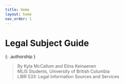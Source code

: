```yaml
---
title: Home
layout: home
nav_order: 1
---
```

# Legal Subject Guide

{: .authorship }
> By Kyla McCallum and Elina Keinaenen\
> MLIS Students, University of British Columbia\
> LIBR 533: Legal Information Sources and Services
